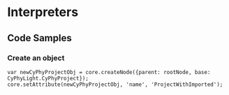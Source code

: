# Interpreters #

## Code Samples ##

### Create an object ###

    var newCyPhyProjectObj = core.createNode({parent: rootNode, base: CyPhyLight.CyPhyProject});
    core.setAttribute(newCyPhyProjectObj, 'name', 'ProjectWithImported');
